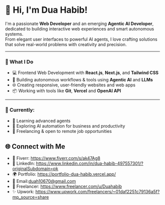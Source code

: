 # 👋 Hi, I'm Dua Habib!
I'm a passionate **Web Developer** and an emerging **Agentic AI Developer**, dedicated to building interactive web experiences and smart autonomous systems.  
From elegant user interfaces to powerful AI agents, I love crafting solutions that solve real-world problems with creativity and precision.

---

### 🚀 What I Do

- 💻 Frontend Web Development with **React.js**, **Next.js**, and **Tailwind CSS**
- 🤖 Building autonomous workflows & tools using **Agentic AI** and **LLMs**
- 🌐 Creating responsive, user-friendly websites and web apps
- 📦 Working with tools like **Git**, **Vercel** and **OpenAI API**

---
### 🌟 Currently:
- 🚧 Learning advanced agents
- 🔬 Exploring AI automation for business and productivity
- 💼 Freelancing & open to remote job opportunities


## 🌐 Connect with Me
- 💼 Fiverr: https://www.fiverr.com/s/ak47Ag8
- 🔗 LinkedIn: https://www.linkedin.com/in/dua-habib-497557301/?originalSubdomain=pk
- 🌍 Portfolio: https://portfolio-dua-habib.vercel.app/
- 📧 Email:duah10670@gmail.com
- 🚀 Freelancer: https://www.freelancer.com/u/Duahabib
- ✨ Upwork: https://www.upwork.com/freelancers/~01daf2251c79136a5f?mp_source=share

<!--
**Duahabib67/Duahabib67** is a ✨ _special_ ✨ repository because its `README.md` (this file) appears on your GitHub profile.

Here are some ideas to get you started:

- 🔭 I’m currently working on ...
- 🌱 I’m currently learning ...
- 👯 I’m looking to collaborate on ...
- 🤔 I’m looking for help with ...
- 💬 Ask me about ...
- 📫 How to reach me: ...
- 😄 Pronouns: ...
- ⚡ Fun fact: ...
-->
